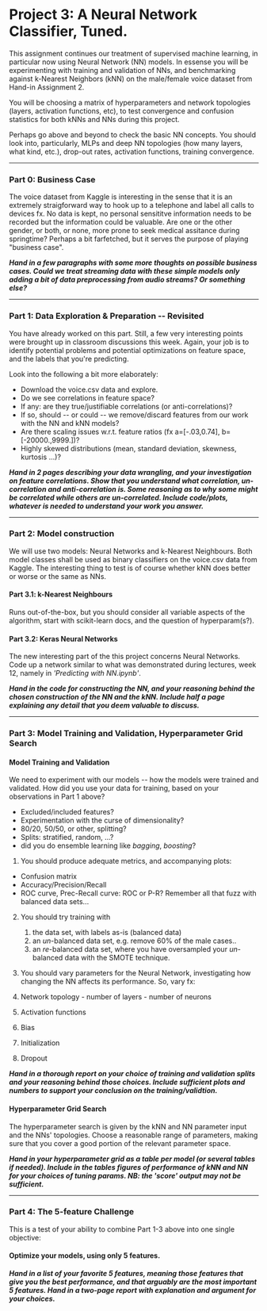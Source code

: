 # Project 3: A Neural Network Classifier, Tuned.

This assignment continues our treatment of supervised machine learning, in particular now using Neural Network (NN) models. In essense you will be experimenting with training and validation of NNs, and benchmarking against k-Nearest Neighbors (kNN) on the male/female voice dataset from Hand-in Assignment 2. 

You will be choosing a matrix of hyperparameters and network topologies (layers, activation functions, etc), to test convergence and confusion statistics for both kNNs and NNs during this project.

Perhaps go above and beyond to check the basic NN concepts. You should look into, particularly, MLPs and deep NN topologies (how many layers, what kind, etc.), drop-out rates, activation functions, training convergence.




--------------------------
### Part 0: Business Case
The voice dataset from Kaggle is interesting in the sense that it is an extremely straigforward way to hook up to a telephone and label all calls to devices fx. No data is kept, no personal sensititve information needs to be recorded but the information could be valuable. Are one or the other gender, or both, or none, more prone to seek medical assitance during springtime? Perhaps a bit farfetched, but it serves the purpose of playing "business case".

**_Hand in a few paragraphs with some more thoughts on possible business cases. Could we treat streaming data with these simple models only adding a bit of data preprocessing from audio streams? Or something else?_**




--------------------------
### Part 1: Data Exploration & Preparation -- Revisited
You have already worked on this part. Still, a few very interesting points were brought up in classroom discussions this week. Again, your job is to identify potential problems and potential optimizations on feature space, and the labels that you're predicting.

Look into the following a bit more elaborately:

- Download the voice.csv data and explore. 
- Do we see correlations in feature space? 
- If any: are they true/justifiable correlations (or anti-correlations)?
- If so, should -- or could -- we remove/discard features from our work with the NN and kNN models?
- Are there scaling issues w.r.t. feature ratios (fx a=[-.03,0.74], b=[-20000.,9999.])?
- Highly skewed distributions (mean, standard deviation, skewness, kurtosis ...)?

**_Hand in 2 pages describing your data wrangling, and your investigation on feature correlations. Show that you understand what correlation, un-correlation and anti-correlation is. Some reasoning as to why some might be correlated while others are un-correlated. Include code/plots, whatever is needed to understand your work you answer._**



------------------------------
###  Part 2: Model construction
We will use two models: Neural Networks and k-Nearest Neighbours. Both model classes shall be used as binary classifiers on the voice.csv data from Kaggle. The interesting thing to test is of course whether kNN does better or worse or the same as NNs.

#### Part 3.1: k-Nearest Neighbours
Runs out-of-the-box, but you should consider all variable aspects of the algorithm, start with scikit-learn docs, and the question of hyperparam(s?). 

#### Part 3.2: Keras Neural Networks
The new interesting part of the this project concerns Neural Networks. Code up a network similar to what was demonstrated during lectures, week 12, namely in _'Predicting with NN.ipynb'_. 

**_Hand in the code for constructing the NN, and your reasoning behind the chosen construction of the NN and the kNN. Include half a page explaining any detail that you deem valuable to discuss._**






------------------------------
### Part 3: Model Training and Validation, Hyperparameter Grid Search

#### Model Training and Validation
We need to experiment with our models -- how the models were trained and validated. How did you use your data for training, based on your observations in Part 1 above? 

  - Excluded/included features?
  - Experimentation with the curse of dimensionality?
  - 80/20, 50/50, or other, splitting?
  - Splits: stratified, random, ...?
  - did you do ensemble learning like _bagging_, _boosting_?
  
1. You should produce adequate metrics, and accompanying plots:

  - Confusion matrix
  - Accuracy/Precision/Recall
  - ROC curve, Prec-Recall curve: ROC or P-R? Remember all that fuzz with balanced data sets...

2. You should try training with
   1. the data set, with labels as-is (balanced data)
   2. an _un_-balanced data set, e.g. remove 60% of the male cases..
   3. an _re_-balanced data set, where you have oversampled your _un_-balanced data with the SMOTE technique.

3. You should vary parameters for the Neural Network, investigating how changing the NN affects its performance. So, vary fx:

  1. Network topology
    - number of layers
    - number of neurons
  2. Activation functions
  3. Bias
  4. Initialization
  5. Dropout 

**_Hand in a thorough report on your choice of training and validation splits and your reasoning behind those choices. Include sufficient plots and numbers to support your conclusion on the training/validtion._**

#### Hyperparameter Grid Search
The hyperparameter search is given by the kNN and NN parameter input and the NNs' topologies. Choose a reasonable range of parameters, making sure that you cover a good portion of the relevant parameter space.

**_Hand in your hyperparameter grid as a table per model (or several tables if needed). Include in the tables figures of performance of kNN and NN for your choices of tuning params. NB: the 'score' output may not be sufficient._**

----------------------
### Part 4: The 5-feature Challenge
This is a test of your ability to combine Part 1-3  above into one single objective: 

#### Optimize your models, using only 5 features.

**_Hand in a list of your favorite 5 features, meaning those features that give you the best performance, and that arguably are the most important 5 features. Hand in a two-page report with explanation and argument for your choices._**
